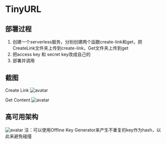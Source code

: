 # TinyURL

## 部署过程
1. 创建一个serverless服务，分别创建两个函数create-link和get，把CreateLink文件夹上传到create-link，Get文件夹上传到get
2. 把access key 和 secret key改成自己的
3. 部署并调用

## 截图
Create Link
![avatar](https://i.niupic.com/images/2021/08/29/9tAU.png)

Get Content
![avatar](https://i.niupic.com/images/2021/08/29/9tAV.png)

## 高可用架构
![avatar](https://i.niupic.com/images/2021/08/29/9tAW.png)
注：可以使用Offline Key Generator来产生不重复的key作为hash，以此来避免碰撞



